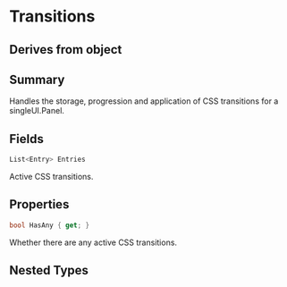 # Transitions

## Derives from object

## Summary

Handles the storage, progression and application of CSS transitions for a singleUI.Panel.
## Fields

```c#
List<Entry> Entries
```
Active CSS transitions.
## Properties

```c#
bool HasAny { get; } 
```
Whether there are any active CSS transitions.
## Nested Types

